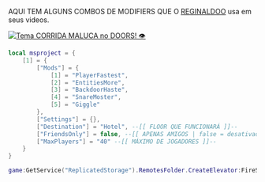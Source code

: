 AQUI TEM ALGUNS COMBOS DE MODIFIERS QUE O [REGINALDOO](https://youtube.com/@REIginaldoo) usa em seus videos.

[![Tema CORRIDA MALUCA no DOORS! 👁️](https://img.youtube.com/vi/tGmZlo4ulQI/maxresdefault.jpg)](https://youtu.be/tGmZlo4ulQI)
```lua
local msproject = {
    [1] = {
        ["Mods"] = {
            [1] = "PlayerFastest",
            [2] = "EntitiesMore",
            [3] = "BackdoorHaste",
            [4] = "SnareMoster",
            [5] = "Giggle"
        },
        ["Settings"] = {},
        ["Destination"] = "Hotel", --[[ FLOOR QUE FUNCIONARÁ ]]--
        ["FriendsOnly"] = false, --[[ APENAS AMIGOS | false = desativado | true = ativado ]]--
        ["MaxPlayers"] = "40" --[[ MÁXIMO DE JOGADORES ]]--
    }
}

game:GetService("ReplicatedStorage").RemotesFolder.CreateElevator:FireServer(unpack(msproject))
```
